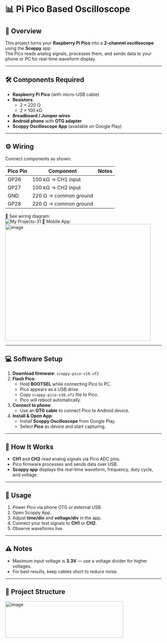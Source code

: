
# 📊 Pi Pico Based Oscilloscope



## 📌 Overview
This project turns your **Raspberry Pi Pico** into a **2-channel oscilloscope** using the **Scoppy** app.  
The Pico reads analog signals, processes them, and sends data to your phone or PC for real-time waveform display.

---

## 🛠 Components Required
- **Raspberry Pi Pico** (with micro-USB cable)
- **Resistors**:
  - 2 × 220 Ω
  - 2 × 100 kΩ
- **Breadboard / Jumper wires**
- **Android phone** with **OTG adapter**
- **Scoppy Oscilloscope App** (available on Google Play)

---

## ⚙️ Wiring
Connect components as shown:

| Pico Pin | Component  | Notes         |
|----------|-----------|---------------|
| GP26     | 100 kΩ → CH1 input |
| GP27     | 100 kΩ → CH2 input |
| GND      | 220 Ω → common ground |
| GP28     | 220 Ω → common ground |

📌 See wiring diagram:  
![My Projects-31](https://github.com/user-attachments/assets/54264d81-ca1c-43e3-ae95-5539a8c876f0)
📌 Mobile App:
<img width="468" height="374" alt="image" src="https://github.com/user-attachments/assets/1cd1b63f-0b45-48b7-a8b8-c877ebb38f5d" />


---

## 💻 Software Setup
1. **Download firmware**: `scoppy-pico-v18.uf2`
2. **Flash Pico**:
   - Hold **BOOTSEL** while connecting Pico to PC.
   - Pico appears as a USB drive.
   - Copy `scoppy-pico-v18.uf2` file to Pico.
   - Pico will reboot automatically.
3. **Connect to phone**:
   - Use an **OTG cable** to connect Pico to Android device.
4. **Install & Open App**:
   - Install **Scoppy Oscilloscope** from Google Play.
   - Select **Pico** as device and start capturing.

---

## 📱 How It Works
- **CH1** and **CH2** read analog signals via Pico ADC pins.
- Pico firmware processes and sends data over USB.
- **Scoppy app** displays the real-time waveform, frequency, duty cycle, and voltage.

---

## 🚀 Usage
1. Power Pico via phone OTG or external USB.
2. Open Scoppy App.
3. Adjust **time/div** and **voltage/div** in the app.
4. Connect your test signals to **CH1** or **CH2**.
5. Observe waveforms live.

---

## ⚠️ Notes
- Maximum input voltage is **3.3V** — use a voltage divider for higher voltages.
- For best results, keep cables short to reduce noise.


---

## 📂 Project Structure
<img width="379" height="117" alt="image" src="https://github.com/user-attachments/assets/0be28bb6-a591-4ba1-b223-f658ea3d134a" />



